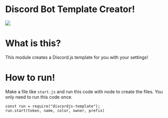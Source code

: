 # Discord Bot Template Creator!
![](https://img.shields.io/appveyor/ci/MayorChano/discordjs-template.svg)
# What is this?
This module creates a Discord.js template for you with your settings!
# How to run!
Make a file like ``start.js`` and run this code with node to create the files. You only need to run this code once.
```
const run = require("discordjs-template");
run.start(token, name, color, owner, prefix)
```